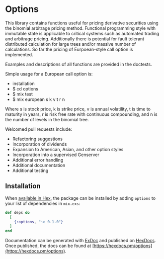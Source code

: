 # Options

This library contains functions useful for pricing derivative securities using the binomial arbitrage pricing method. Functional programming style with immutable state is applicable to critical systems such as automated trading and arbitrage pricing. Additionally there is potential for fault tolerant distributed calculation for large trees and/or massive number of calculations. So far the pricing of Eurpoean-style call option is implemented. 

Examples and descriptions of all functions are provided in the doctests.

Simple usage for a European call option is: 

<ul>
<li>installation</li>
<li>$ cd options</li>
<li>$ mix test</li>
<li>$ mix european s k v t r n</li>
</ul>

Where s is stock price, k is strike price, v is annual volatility, t is time to maturity in years, r is risk free rate with continuous compounding, and n is the number of levels in the binomial tree.

Welcomed pull requests include:
<ul>
<li>Refactoring suggestions</li>
<li>Incorporation of dividends</li>
<li>Expansion to American, Asian, and other option styles</li>
<li>Incorporation into a supervised Genserver</li>
<li>Additional error handling</li>
<li>Additional documentation</li>
<li>Additional testing</li>
</ul>

## Installation

When [available in Hex](https://hex.pm/docs/publish), the package can be installed
by adding `options` to your list of dependencies in `mix.exs`:

```elixir
def deps do
  [
    {:options, "~> 0.1.0"}
  ]
end
```

Documentation can be generated with [ExDoc](https://github.com/elixir-lang/ex_doc)
and published on [HexDocs](https://hexdocs.pm). Once published, the docs can
be found at [https://hexdocs.pm/options](https://hexdocs.pm/options).

